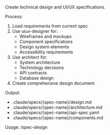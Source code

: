 Create technical design and UI/UX specifications.

Process:
1. Load requirements from current spec
2. Use uiux-designer for:
   - Wireframes and mockups
   - Component specifications
   - Design system elements
   - Accessibility requirements
3. Use architect for:
   - System architecture
   - Technology decisions
   - API contracts
   - Database design
4. Create comprehensive design document

Output:
- .claude/specs/{spec-name}/design.md
- .claude/specs/{spec-name}/architecture.md
- .claude/specs/{spec-name}/api-spec.yaml
- .claude/specs/{spec-name}/components.md

Usage: /spec-design